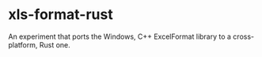 # xls-format-rust
An experiment that ports the Windows, C++ ExcelFormat library to a cross-platform, Rust one.
